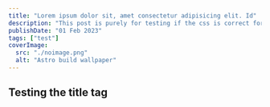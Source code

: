 ```yaml
---
title: "Lorem ipsum dolor sit, amet consectetur adipisicing elit. Id"
description: "This post is purely for testing if the css is correct for the title on the page"
publishDate: "01 Feb 2023"
tags: ["test"]
coverImage:
  src: "./noimage.png"
  alt: "Astro build wallpaper"
---
```


## Testing the title tag

